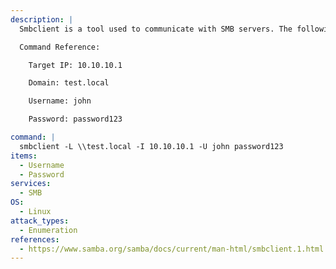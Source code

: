 ```yaml
---
description: |
  Smbclient is a tool used to communicate with SMB servers. The following command will list out all available shares on the target server using valid credentials.

  Command Reference:

  	Target IP: 10.10.10.1

  	Domain: test.local

  	Username: john

  	Password: password123

command: |
  smbclient -L \\test.local -I 10.10.10.1 -U john password123
items:
  - Username
  - Password
services:
  - SMB
OS:
  - Linux
attack_types:
  - Enumeration
references:
  - https://www.samba.org/samba/docs/current/man-html/smbclient.1.html
---
```

